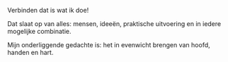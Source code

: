 Verbinden dat is wat ik doe!

Dat slaat op van alles: mensen, ideeën, praktische uitvoering en in iedere mogelijke combinatie.

Mijn onderliggende gedachte is: het in evenwicht brengen van hoofd, handen en hart.
